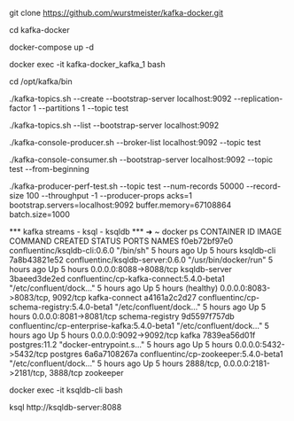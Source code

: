 git clone https://github.com/wurstmeister/kafka-docker.git

cd kafka-docker

docker-compose up -d

docker exec -it kafka-docker_kafka_1 bash

cd /opt/kafka/bin


./kafka-topics.sh --create --bootstrap-server localhost:9092 --replication-factor 1 --partitions 1 --topic test

./kafka-topics.sh --list --bootstrap-server localhost:9092

./kafka-console-producer.sh --broker-list localhost:9092 --topic test

./kafka-console-consumer.sh --bootstrap-server localhost:9092 --topic test --from-beginning

./kafka-producer-perf-test.sh   --topic test   --num-records 50000   --record-size 100   --throughput -1   --producer-props acks=1   bootstrap.servers=localhost:9092   buffer.memory=67108864   batch.size=1000

*** kafka streams - ksql - ksqldb ***
➜  ~ docker ps
CONTAINER ID        IMAGE                                          COMMAND                  CREATED             STATUS                 PORTS                                        NAMES
f0eb72bf97e0        confluentinc/ksqldb-cli:0.6.0                  "/bin/sh"                5 hours ago         Up 5 hours                                                          ksqldb-cli
7a8b43821e52        confluentinc/ksqldb-server:0.6.0               "/usr/bin/docker/run"    5 hours ago         Up 5 hours             0.0.0.0:8088->8088/tcp                       ksqldb-server
3baeed3de2ed        confluentinc/cp-kafka-connect:5.4.0-beta1      "/etc/confluent/dock…"   5 hours ago         Up 5 hours (healthy)   0.0.0.0:8083->8083/tcp, 9092/tcp             kafka-connect
a4161a2c2d27        confluentinc/cp-schema-registry:5.4.0-beta1    "/etc/confluent/dock…"   5 hours ago         Up 5 hours             0.0.0.0:8081->8081/tcp                       schema-registry
9d5597f757db        confluentinc/cp-enterprise-kafka:5.4.0-beta1   "/etc/confluent/dock…"   5 hours ago         Up 5 hours             0.0.0.0:9092->9092/tcp                       kafka
7839ea56d01f        postgres:11.2                                  "docker-entrypoint.s…"   5 hours ago         Up 5 hours             0.0.0.0:5432->5432/tcp                       postgres
6a6a7108267a        confluentinc/cp-zookeeper:5.4.0-beta1          "/etc/confluent/dock…"   5 hours ago         Up 5 hours             2888/tcp, 0.0.0.0:2181->2181/tcp, 3888/tcp   zookeeper

docker exec -it ksqldb-cli bash

ksql http://ksqldb-server:8088


